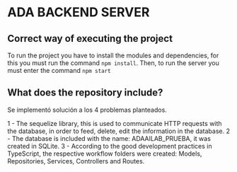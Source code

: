 # ADA BACKEND SERVER


## Correct way of executing the project

To run the project you have to install the modules and dependencies, for this you must run the command `npm install`. Then, to run the server you must enter the command `npm start`

## What does the repository include?

Se implementó solución a los 4 problemas planteados.

1 - The sequelize library, this is used to communicate HTTP requests with the database, in order to feed, delete, edit the information in the database.
2 - The database is included with the name: ADAAILAB_PRUEBA, it was created in SQLite.
3 - According to the good development practices in TypeScript, the respective workflow folders were created: Models, Repositories, Services, Controllers and Routes.




